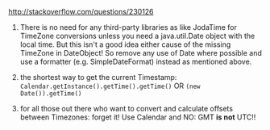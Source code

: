 http://stackoverflow.com/questions/230126

1. There is no need for any third-party libraries as like JodaTime for TimeZone conversions unless you need a java.util.Date object with the local time. But this isn't a good idea either cause of the missing TimeZone in DateObject! So remove any use of Date where possible and use a formatter (e.g. SimpleDateFormat) instead as mentioned above.

2. the shortest way to get the current Timestamp:
`Calendar.getInstance().getTime().getTime()` OR `(new Date()).getTime()`

3. for all those out there who want to convert and calculate offsets between Timezones: forget it! Use Calendar and NO: GMT **is not** UTC!!
